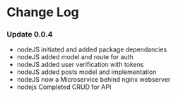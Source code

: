 # Change Log

### Update 0.0.4

- nodeJS initiated and added package dependancies
- nodeJS added model and route for auth
- nodeJS added user verification with tokens
- nodeJS added posts model and implementation
- nodeJS now a Microservice behind nginx webserver
- nodejs Completed CRUD for API
